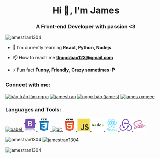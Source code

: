 <h1 align="center">Hi 👋, I'm James</h1>
<h3 align="center">A Front-end Developer with passion <3</h3>

<p align="left"> <img src="https://komarev.com/ghpvc/?username=jamestran1304&label=Profile%20views&color=0e75b6&style=flat" alt="jamestran1304" /> </p>

- 🌱 I’m currently learning **React, Python, Nodejs**

- 📫 How to reach me **tlngocbao123@gmail.com**

- ⚡ Fun fact **Funny, Friendly, Crazy sometimes :P**

<h3 align="left">Connect with me:</h3>
<p align="left">
<a href="https://linkedin.com/in/bảo trần lâm ngọc" target="blank"><img align="center" src="https://raw.githubusercontent.com/rahuldkjain/github-profile-readme-generator/master/src/images/icons/Social/linked-in-alt.svg" alt="bảo trần lâm ngọc" height="30" width="40" /></a>
<a href="https://stackoverflow.com/users/jamestran" target="blank"><img align="center" src="https://raw.githubusercontent.com/rahuldkjain/github-profile-readme-generator/master/src/images/icons/Social/stack-overflow.svg" alt="jamestran" height="30" width="40" /></a>
<a href="https://fb.com/ngọc bảo (james)" target="blank"><img align="center" src="https://raw.githubusercontent.com/rahuldkjain/github-profile-readme-generator/master/src/images/icons/Social/facebook.svg" alt="ngọc bảo (james)" height="30" width="40" /></a>
<a href="https://instagram.com/jamesxxmeee" target="blank"><img align="center" src="https://raw.githubusercontent.com/rahuldkjain/github-profile-readme-generator/master/src/images/icons/Social/instagram.svg" alt="jamesxxmeee" height="30" width="40" /></a>
</p>

<h3 align="left">Languages and Tools:</h3>
<p align="left"> <a href="https://babeljs.io/" target="_blank" rel="noreferrer"> <img src="https://www.vectorlogo.zone/logos/babeljs/babeljs-icon.svg" alt="babel" width="40" height="40"/> </a> <a href="https://getbootstrap.com" target="_blank" rel="noreferrer"> <img src="https://raw.githubusercontent.com/devicons/devicon/master/icons/bootstrap/bootstrap-plain-wordmark.svg" alt="bootstrap" width="40" height="40"/> </a> <a href="https://www.w3schools.com/css/" target="_blank" rel="noreferrer"> <img src="https://raw.githubusercontent.com/devicons/devicon/master/icons/css3/css3-original-wordmark.svg" alt="css3" width="40" height="40"/> </a> <a href="https://git-scm.com/" target="_blank" rel="noreferrer"> <img src="https://www.vectorlogo.zone/logos/git-scm/git-scm-icon.svg" alt="git" width="40" height="40"/> </a> <a href="https://www.w3.org/html/" target="_blank" rel="noreferrer"> <img src="https://raw.githubusercontent.com/devicons/devicon/master/icons/html5/html5-original-wordmark.svg" alt="html5" width="40" height="40"/> </a> <a href="https://developer.mozilla.org/en-US/docs/Web/JavaScript" target="_blank" rel="noreferrer"> <img src="https://raw.githubusercontent.com/devicons/devicon/master/icons/javascript/javascript-original.svg" alt="javascript" width="40" height="40"/> </a> <a href="https://nodejs.org" target="_blank" rel="noreferrer"> <img src="https://raw.githubusercontent.com/devicons/devicon/master/icons/nodejs/nodejs-original-wordmark.svg" alt="nodejs" width="40" height="40"/> </a> <a href="https://reactjs.org/" target="_blank" rel="noreferrer"> <img src="https://raw.githubusercontent.com/devicons/devicon/master/icons/react/react-original-wordmark.svg" alt="react" width="40" height="40"/> </a> <a href="https://redux.js.org" target="_blank" rel="noreferrer"> <img src="https://raw.githubusercontent.com/devicons/devicon/master/icons/redux/redux-original.svg" alt="redux" width="40" height="40"/> </a> <a href="https://sass-lang.com" target="_blank" rel="noreferrer"> <img src="https://raw.githubusercontent.com/devicons/devicon/master/icons/sass/sass-original.svg" alt="sass" width="40" height="40"/> </a> </p>

<p><img align="left" src="https://github-readme-stats.vercel.app/api/top-langs?username=jamestran1304&show_icons=true&locale=en&layout=compact" alt="jamestran1304" /></p>

<p>&nbsp;<img align="center" src="https://github-readme-stats.vercel.app/api?username=jamestran1304&show_icons=true&locale=en" alt="jamestran1304" /></p>

<p><img align="center" src="https://github-readme-streak-stats.herokuapp.com/?user=jamestran1304&" alt="jamestran1304" /></p>
